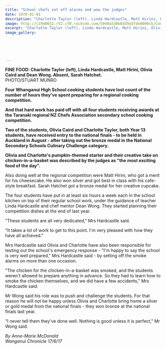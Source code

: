 ```yaml
---
title: "School chefs set off alarms and wow the judges"
date: 1970-01-01
description: "Charlotte Taylor (left), Linda Hardcastle, Matt Hirini, Olivia Caird & Dean Wong. Absent,Sarah Hatchet. Four WHS cooking student lost count of the number of hours they spent preparing for a regional.."
image: http://c1940652.r52.cf0.rackcdn.com/5949a530b8d39a5fde0000cb/Cooking-Comp-chron-17-June.jpg
excerpt: "Charlotte Taylor (left), Linda Hardcastle, Matt Hirini, Olivia Caird & Dean Wong. Absent,Sarah Hatchet. Four WHS cooking student lost count of the number of hours they spent preparing for a regional..."
image_gallery:
    
    
    
    
    
---
```


<p><strong>FINE FOOD: Charlotte Taylor (left), Linda Hardcastle, Matt Hirini, Olivia Caird and Dean Wong. Absent, Sarah Hatchet.</strong><br />PHOTO/STUART MUNRO</p>
<p class="element element-paragraph"><strong>Four Whanganui High School cooking students have lost count of the number of hours they've spent preparing for a regional cooking competition.</strong></p>
<p class="element element-paragraph"><strong>And that hard work has paid off with all four students receiving awards at the Taranaki regional NZ Chefs Association secondary school cooking competition.</strong></p>
<p class="element element-paragraph"><strong>Two of the students, Olivia Caird and Charlotte Taylor, both Year 13 students, have received entry to the national finals - to be held in Auckland in August - after taking out the bronze medal in the National Secondary Schools Culinary Challenge category.</strong></p>
<p class="element element-paragraph"><strong>Olivia and Charlotte's pumpkin-themed starter and their creative take on chicken-in-a-basket was described by the judges as "the most exciting food of the day".</strong></p>
<p class="element element-paragraph">Also doing well at the regional competition were Matt Hirini, who got a merit for his cheesecake. He also won silver and got best in class with his cafe-style breakfast. Sarah Hatchet got a bronze medal for her creative cupcake.</p>
<p class="element element-paragraph">The four students have put in at least six hours a week each in the school kitchen on top of their regular school work, under the guidance of teacher Linda Hardcastle and chef mentor Dean Wong. They started planning their competition dishes at the end of last year.</p>
<p class="element element-paragraph">"These students are all very dedicated," Mrs Hardcastle said.</p>
<p class="element element-paragraph">"It takes a lot of work to get to this point. I'm very pleased with how they have all achieved."</p>
<p class="element element-paragraph">Mrs Hardcastle said Olivia and Charlotte have also been responsible for testing out the school's emergency response - "I'm happy to say the school is very well prepared," Mrs Hardcastle said - by setting off the smoke alarms on more than one occasion.</p>
<p class="element element-paragraph">"The chicken for the chicken-in-a-basket was smoked, and the students weren't allowed to prepare anything in advance. So they had to learn how to smoke the chicken themselves, and we did have a few accidents," Mrs Hardcastle said.</p>
<p class="element element-paragraph">Mr Wong said his role was to push and challenge the students. For that reason he will not be happy unless Olivia and Charlotte bring home a silver or gold medal from the national finals - they won bronze at the national finals last year.</p>
<p class="element element-paragraph">"I never tell them they've done well. Nothing is good unless it is perfect," Mr Wong said.</p>
<p><em>By Anne-Marie McDonald<br />Wanganui Chronicle 17/6/17</em></p>

